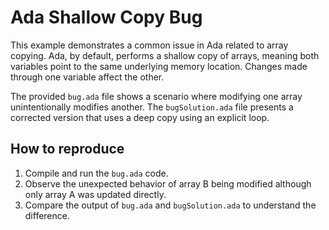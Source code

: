 # Ada Shallow Copy Bug
This example demonstrates a common issue in Ada related to array copying.  Ada, by default, performs a shallow copy of arrays, meaning both variables point to the same underlying memory location. Changes made through one variable affect the other.

The provided `bug.ada` file shows a scenario where modifying one array unintentionally modifies another. The `bugSolution.ada` file presents a corrected version that uses a deep copy using an explicit loop.

## How to reproduce
1. Compile and run the `bug.ada` code.
2. Observe the unexpected behavior of array B being modified although only array A was updated directly.
3. Compare the output of `bug.ada` and `bugSolution.ada` to understand the difference.